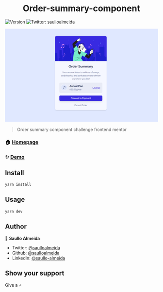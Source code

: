 <h1 align="center">Order-summary-component</h1>
<p>
  <img alt="Version" src="https://img.shields.io/badge/version-0.0.0-blue.svg?cacheSeconds=2592000" />
  <a href="https://twitter.com/saulloalmeida" target="_blank">
    <img alt="Twitter: saulloalmeida" src="https://img.shields.io/twitter/follow/saulloalmeida.svg?style=social" />
  </a>
</p>

![project-screen](https://github.com/saulloalmeida/order-summary-component/blob/master/screen.png?raw=true)

> Order summary component challenge frontend mentor

### 🏠 [Homepage](https://order-summary-component-umber-omega.vercel.app/)

### ✨ [Demo](https://order-summary-component-umber-omega.vercel.app/)

## Install

```sh
yarn install
```

## Usage

```sh
yarn dev
```

## Author

👤 **Saullo Almeida**

* Twitter: [@saulloalmeida](https://twitter.com/saulloalmeida)
* Github: [@saulloalmeida](https://github.com/saulloalmeida)
* LinkedIn: [@saullo-almeida](https://linkedin.com/in/saullo-almeida)

## Show your support

Give a ⭐️